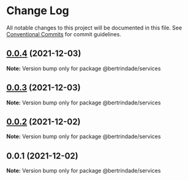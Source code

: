 # Change Log

All notable changes to this project will be documented in this file.
See [Conventional Commits](https://conventionalcommits.org) for commit guidelines.

## [0.0.4](https://github.com/berTrindade/lerna/compare/@bertrindade/services@0.0.3...@bertrindade/services@0.0.4) (2021-12-03)

**Note:** Version bump only for package @bertrindade/services





## [0.0.3](https://github.com/berTrindade/lerna/compare/@bertrindade/services@0.0.2...@bertrindade/services@0.0.3) (2021-12-03)

**Note:** Version bump only for package @bertrindade/services





## [0.0.2](https://github.com/berTrindade/lerna/compare/@bertrindade/services@0.0.1...@bertrindade/services@0.0.2) (2021-12-02)

**Note:** Version bump only for package @bertrindade/services





## 0.0.1 (2021-12-02)

**Note:** Version bump only for package @bertrindade/services
